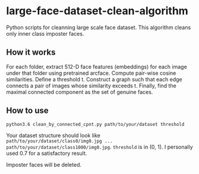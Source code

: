 # large-face-dataset-clean-algorithm
Python scripts for cleanning large scale face dataset. This algorithm cleans only inner class imposter faces. 
## How it works
For each folder, extract 512-D face features (embeddings) for each image under that folder using pretrained arcface. Compute pair-wise cosine similarities. Define a threshold t. Construct a graph such that each edge connects a pair of images whose similarity exceeds t. Finally, find the maximal connected component as the set of genuine faces.
## How to use
`python3.6 clean_by_connected_cpnt.py path/to/your/dataset threshold`

Your dataset structure should look like `path/to/your/dataset/class0/img0.jpg ... path/to/your/dataset/class1000/img0.jpg`.
`threshold` is in (0, 1). I personally used 0.7 for a satisfactory result.

Imposter faces will be deleted.
